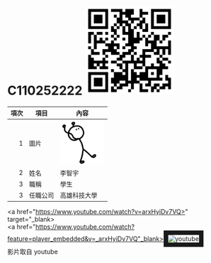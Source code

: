 # C110252222 <img src="qrcode.png" width="200" height="200">

| 項次 | 項目 | 內容 |
|----:|------|------|
|1 | 圖片 | <img src="123.png" width="100" Height="100" />|
|2 | 姓名 | 李智宇 |
|3 | 職稱 | 學生 |
|3 | 任職公司 | 高雄科技大學 |

<a href="https://www.youtube.com/watch?v=arxHyiDv7VQ>" target="_blank></a><br>
<a href="https://www.youtube.com/watch?feature=player_embedded&v=_arxHyiDv7VQ"_blank><img src="http://img.youtube.com/vi/_arxHyiDv7VQ/0.jpg"
alt="youtube" width="400" height="250" border="10" /> </a>
<br>影片取自 youtube

